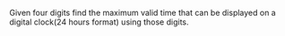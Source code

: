 Given four digits find the maximum valid time that can be displayed on a digital clock(24 hours format) using those digits.
